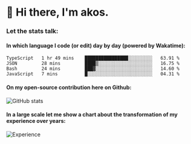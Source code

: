 # 👋 Hi there, I'm akos. 


### Let the stats talk:


#### In which language I code (or edit) day by day (powered by Wakatime): 

<!--START_SECTION:waka-->
```text
TypeScript   1 hr 49 mins    ████████████████░░░░░░░░░   63.91 % 
JSON         28 mins         ████▒░░░░░░░░░░░░░░░░░░░░   16.75 % 
Bash         24 mins         ███▓░░░░░░░░░░░░░░░░░░░░░   14.60 % 
JavaScript   7 mins          █░░░░░░░░░░░░░░░░░░░░░░░░   04.31 % 
```
<!--END_SECTION:waka-->

#### On my open-source contribution here on Github:
 
![GitHub stats](https://github-readme-stats.vercel.app/api?username=akosbalasko)

#### In a large scale let me show a chart about the transformation of my experience over years:   

![Experience](https://cr-skills-chart-widget.azurewebsites.net/api/api?username=akosbalasko)
